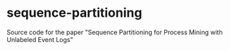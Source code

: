 # sequence-partitioning
Source code for the paper "Sequence Partitioning for Process Mining with Unlabeled Event Logs"
